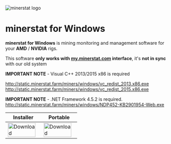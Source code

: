 ![minerstat logo](https://cdn.rawgit.com/minerstat/minerstat-asic/master/docs/logo_full.svg)

# minerstat for Windows

**minerstat for Windows** is mining monitoring and management software for your **AMD** / **NVIDIA** rigs.

This software **only works with [my.minerstat.com](https://my.minerstat.com) interface**, it's **not in sync** with our old system

**IMPORTANT NOTE** - Visual C++ 2013/2015 x86 is required 

http://static.minerstat.farm/miners/windows/vc_redist_2013.x86.exe
http://static.minerstat.farm/miners/windows/vc_redist_2015.x86.exe

**IMPORTANT NOTE** - .NET Framework 4.5.2 is required.  
http://static.minerstat.farm/miners/windows/NDP452-KB2901954-Web.exe

| Installer | Portable |
|--|--|
| <a href='https://github.com/minerstat/minerstat-windows/releases/download/latest/minerstat-installer.zip'><img alt="Download" src="https://cdn.rawgit.com/minerstat/minerstat-asic/master/docs/button_download.svg" width="95%"></a> | <a href='https://github.com/minerstat/minerstat-windows/releases/download/latest/minerstat-portable.zip'><img alt="Download" src="https://cdn.rawgit.com/minerstat/minerstat-asic/master/docs/button_download.svg" width="95%"></a> |
